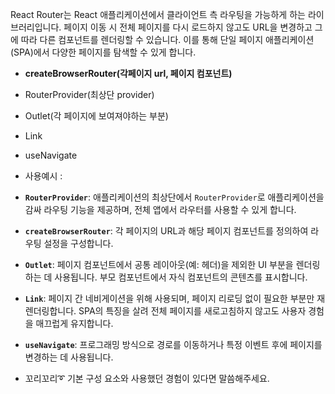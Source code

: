 React Router는 React 애플리케이션에서 클라이언트 측 라우팅을 가능하게 하는 라이브러리입니다. 페이지 이동 시 전체 페이지를 다시 로드하지 않고도 URL을 변경하고 그에 따라 다른 컴포넌트를 렌더링할 수 있습니다. 이를 통해 단일 페이지 애플리케이션(SPA)에서 다양한 페이지를 탐색할 수 있게 합니다.

-   **createBrowserRouter(각페이지 url, 페이지 컴포넌트)**
-   RouterProvider(최상단 provider)
-   Outlet(각 페이지에 보여져야하는 부분)
-   Link
-   useNavigate
-   사용예시 :
-   **`RouterProvider`**: 애플리케이션의 최상단에서 `RouterProvider`로 애플리케이션을 감싸 라우팅 기능을 제공하며, 전체 앱에서 라우터를 사용할 수 있게 합니다.
-   **`createBrowserRouter`**: 각 페이지의 URL과 해당 페이지 컴포넌트를 정의하여 라우팅 설정을 구성합니다.
-   **`Outlet`**: 페이지 컴포넌트에서 공통 레이아웃(예: 헤더)을 제외한 UI 부분을 렌더링하는 데 사용됩니다. 부모 컴포넌트에서 자식 컴포넌트의 콘텐츠를 표시합니다.
-   **`Link`**: 페이지 간 네비게이션을 위해 사용되며, 페이지 리로딩 없이 필요한 부분만 재렌더링합니다. SPA의 특징을 살려 전체 페이지를 새로고침하지 않고도 사용자 경험을 매끄럽게 유지합니다.
-   **`useNavigate`**: 프로그래밍 방식으로 경로를 이동하거나 특정 이벤트 후에 페이지를 변경하는 데 사용됩니다.

-   꼬리꼬리➰ 기본 구성 요소와 사용했던 경험이 있다면 말씀해주세요.

